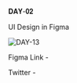 𝐃𝐀𝐘-𝟎𝟐

UI Design in Figma

![DAY-13](https://user-images.githubusercontent.com/85480387/206553499-cf1886ed-a6d8-4414-b1b5-3784d355a783.jpg)

Figma Link -

Twitter -
